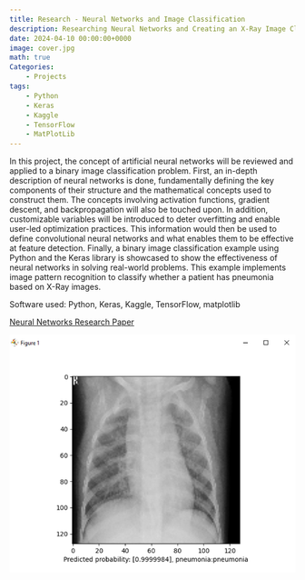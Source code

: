 ```yaml
---
title: Research - Neural Networks and Image Classification
description: Researching Neural Networks and Creating an X-Ray Image Classifier
date: 2024-04-10 00:00:00+0000
image: cover.jpg
math: true
Categories:
    - Projects
tags:
    - Python
    - Keras
    - Kaggle
    - TensorFlow
    - MatPlotLib
---
```


In this project, the concept of artificial neural networks will be reviewed and applied to a binary image classification problem. First, an in-depth description of neural networks is done, fundamentally defining the key components of their structure and the mathematical concepts used to construct them. The concepts involving activation functions, gradient descent, and backpropagation will also be touched upon. In addition, customizable variables will be introduced to deter overfitting and enable user-led optimization practices. This information would then be used to define convolutional neural networks and what enables them to be effective at feature detection. Finally, a binary image classification example using Python and the Keras library is showcased to show the effectiveness of neural networks in solving real-world problems. This example implements image pattern recognition to classify whether a patient has pneumonia based on X-Ray images.

Software used: Python, Keras, Kaggle, TensorFlow, matplotlib

[Neural Networks Research Paper](https://arnoldant.github.io/website/posts/pp7/NN-IC-AA.pdf)

![Positive Case of Pneumonia](Capture.png)
